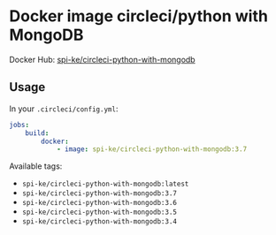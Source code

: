 Docker image circleci/python with MongoDB
=========================================

Docker Hub: [spi-ke/circleci-python-with-mongodb](https://hub.docker.com/r/spi-ke/circleci-python-with-mongodb/)

Usage
-----

In your `.circleci/config.yml`:

```yaml
jobs:
    build:
        docker:
            - image: spi-ke/circleci-python-with-mongodb:3.7
```

Available tags:

- `spi-ke/circleci-python-with-mongodb:latest`
- `spi-ke/circleci-python-with-mongodb:3.7`
- `spi-ke/circleci-python-with-mongodb:3.6`
- `spi-ke/circleci-python-with-mongodb:3.5`
- `spi-ke/circleci-python-with-mongodb:3.4`

